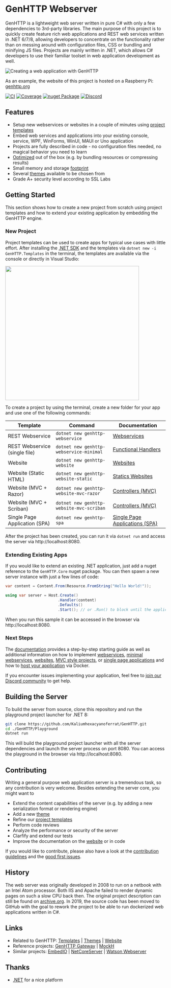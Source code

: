# GenHTTP Webserver

GenHTTP is a lightweight web server written in pure C# with only a few dependencies to 3rd-party libraries. The main purpose of this project is to quickly create feature rich web applications and REST web services written in .NET 6/7/8, allowing developers to concentrate on the functionality rather than on messing around with configuration files, CSS or bundling and minifying JS files. Projects are mainly written in .NET, which allows C# developers to use their familiar toolset in web application development as well.

![Creating a web application with GenHTTP](https://github.com/Kaliumhexacyanoferrat/GenHTTP/assets/4992119/63e8dbbe-54bc-4d0e-a157-eb234247a2d1)

As an example, the website of this project is hosted on a Raspberry Pi: [genhttp.org](https://genhttp.org/)

[![CI](https://github.com/Kaliumhexacyanoferrat/GenHTTP/actions/workflows/ci.yml/badge.svg)](https://github.com/Kaliumhexacyanoferrat/GenHTTP/actions/workflows/ci.yml) [![Coverage](https://sonarcloud.io/api/project_badges/measure?project=GenHTTP&metric=coverage)](https://sonarcloud.io/dashboard?id=GenHTTP) [![nuget Package](https://img.shields.io/nuget/v/GenHTTP.Core.svg)](https://www.nuget.org/packages/GenHTTP.Core/) [](https://discord.gg/cW6tPJS7nt) [![Discord](https://discordapp.com/api/guilds/1177529388229734410/widget.png?style=shield)](https://discord.gg/GwtDyUpkpV)

## Features

- Setup new webservices or websites in a couple of minutes using [project templates](https://genhttp.org/documentation/content/templates)
- Embed web services and applications into your existing console, service, WPF, WinForms, WinUI, MAUI or Uno application
- Projects are fully described in code - no configuration files needed, no magical behavior you need to learn
- [Optimized](https://genhttp.org/features) out of the box (e.g. by bundling resources or compressing results)
- Small memory and storage [footprint](https://genhttp.org/features#footprint)
- Several [themes](https://github.com/Kaliumhexacyanoferrat/GenHTTP.Themes) available to be chosen from
- Grade A+ security level according to SSL Labs

## Getting Started

This section shows how to create a new project from scratch using project templates and how to extend your existing application by embedding the GenHTTP engine.

### New Project

Project templates can be used to create apps for typical use cases with little effort. After installing the [.NET SDK](https://dotnet.microsoft.com/en-us/download) and the templates via `dotnet new -i GenHTTP.Templates` in the terminal, the templates are available via the console or directly in Visual Studio:

<img src="https://user-images.githubusercontent.com/4992119/146939721-2970d28c-61bc-4a9a-b924-d483f97c8d8e.png" style="width: 30em;" />

To create a project by using the terminal, create a new folder for your app and use one of the following commands:

| Template | Command | Documentation |
|---|---|---|
| REST Webservice | `dotnet new genhttp-webservice` | [Webservices](https://genhttp.org/documentation/content/webservices) |
| REST Webservice (single file) | `dotnet new genhttp-webservice-minimal` | [Functional Handlers](https://genhttp.org/documentation/content/functional) |
| Website | `dotnet new genhttp-website` | [Websites](https://genhttp.org/documentation/content/websites) |
| Website (Static HTML) | `dotnet new genhttp-website-static`  | [Statics Websites](https://genhttp.org/documentation/content/static-websites) |
| Website (MVC + Razor) | `dotnet new genhttp-website-mvc-razor`  | [Controllers (MVC)](https://genhttp.org/documentation/content/controllers) |
| Website (MVC + Scriban)  | `dotnet new genhttp-website-mvc-scriban`  | [Controllers (MVC)](https://genhttp.org/documentation/content/controllers) |
| Single Page Application (SPA) | `dotnet new genhttp-spa` | [Single Page Applications (SPA)](https://genhttp.org/documentation/content/single-page-applications) |

After the project has been created, you can run it via `dotnet run` and access the server via http://localhost:8080.

### Extending Existing Apps

If you would like to extend an existing .NET application, just add a nuget reference to the `GenHTTP.Core` nuget package. You can then spawn a new server instance with just a few lines of code:

```csharp
var content = Content.From(Resource.FromString("Hello World!"));

using var server = Host.Create()
                       .Handler(content)
                       .Defaults()
                       .Start(); // or .Run() to block until the application is shut down
```

When you run this sample it can be accessed in the browser via http://localhost:8080. 

### Next Steps

The [documentation](https://genhttp.org/documentation/) provides a step-by-step starting guide as well as additional information on how to implement [webservices](https://genhttp.org/documentation/content/webservices), [minimal webservices](https://genhttp.org/documentation/content/functional), [websites](https://genhttp.org/documentation/content/websites), [MVC style projects](https://genhttp.org/documentation/content/controllers), or [single page applications](https://genhttp.org/documentation/content/single-page-applications) and how to [host your application](https://genhttp.org/documentation/hosting/) via Docker.

If you encounter issues implementing your application, feel free to [join our Discord community](https://discord.gg/GwtDyUpkpV) to get help.

## Building the Server

To build the server from source, clone this repository and run the playground project launcher for .NET 8:

```sh
git clone https://github.com/Kaliumhexacyanoferrat/GenHTTP.git
cd ./GenHTTP/Playground
dotnet run
```

This will build the playground project launcher with all the server dependencies and launch the server process on port 8080. You can access the playground in the browser via http://localhost:8080.

## Contributing

Writing a general purpose web application server is a tremendous task, so any contribution is very welcome. Besides extending the server core, you might want to

- Extend the content capabilities of the server (e.g. by adding a new serialization format or rendering engine)
- Add a new [theme](https://github.com/Kaliumhexacyanoferrat/GenHTTP.Themes)
- Refine our [project templates](https://genhttp.org/documentation/content/templates)
- Perform code reviews
- Analyze the performance or security of the server
- Clarfify and extend our tests
- Improve the documentation on the [website](https://genhttp.org/) or in code

If you would like to contribute, please also have a look at the [contribution guidelines](https://github.com/Kaliumhexacyanoferrat/GenHTTP/blob/master/CONTRIBUTING.md) and the [good first issues](https://github.com/Kaliumhexacyanoferrat/GenHTTP/issues?q=is%3Aopen+is%3Aissue+label%3A%22good+first+issue%22).

## History

The web server was originally developed in 2008 to run on a netbook with an Intel Atom processor. Both IIS and Apache failed to render dynamic pages on such a slow CPU back then. The original project description can still be found on [archive.org](https://web.archive.org/web/20100706192130/http://gene.homeip.net/GenHTTPWebsite/). In 2019, the source code has been moved to GitHub with the goal to rework the project to be able to run dockerized web applications written in C#.

## Links

- Related to GenHTTP: [Templates](https://github.com/Kaliumhexacyanoferrat/GenHTTP.Templates) | [Themes](https://github.com/Kaliumhexacyanoferrat/GenHTTP.Themes) | [Website](https://github.com/Kaliumhexacyanoferrat/GenHTTP.Website)
- Reference projects: [GenHTTP Gateway](https://github.com/Kaliumhexacyanoferrat/GenHTTP.Gateway) | [MockH](https://github.com/Kaliumhexacyanoferrat/MockH)
- Similar projects: [EmbedIO](https://github.com/unosquare/embedio) | [NetCoreServer](https://github.com/chronoxor/NetCoreServer) | [Watson Webserver](https://github.com/jchristn/WatsonWebserver)

## Thanks

- [.NET](https://github.com/dotnet/core) for a nice platform
